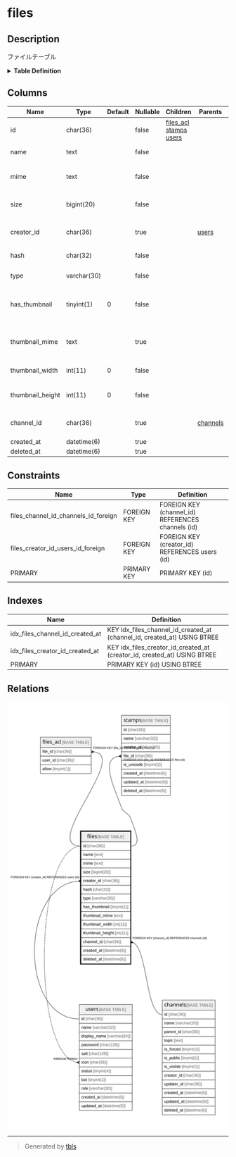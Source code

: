 # files

## Description

ファイルテーブル

<details>
<summary><strong>Table Definition</strong></summary>

```sql
CREATE TABLE `files` (
  `id` char(36) NOT NULL,
  `name` text NOT NULL,
  `mime` text NOT NULL,
  `size` bigint(20) NOT NULL,
  `creator_id` char(36) DEFAULT NULL,
  `hash` char(32) NOT NULL,
  `type` varchar(30) NOT NULL DEFAULT '',
  `has_thumbnail` tinyint(1) NOT NULL DEFAULT '0',
  `thumbnail_mime` text,
  `thumbnail_width` int(11) NOT NULL DEFAULT '0',
  `thumbnail_height` int(11) NOT NULL DEFAULT '0',
  `channel_id` char(36) DEFAULT NULL,
  `created_at` datetime(6) DEFAULT NULL,
  `deleted_at` datetime(6) DEFAULT NULL,
  PRIMARY KEY (`id`),
  KEY `idx_files_channel_id_created_at` (`channel_id`,`created_at`),
  KEY `idx_files_creator_id_created_at` (`creator_id`,`created_at`),
  CONSTRAINT `files_channel_id_channels_id_foreign` FOREIGN KEY (`channel_id`) REFERENCES `channels` (`id`) ON DELETE SET NULL ON UPDATE CASCADE,
  CONSTRAINT `files_creator_id_users_id_foreign` FOREIGN KEY (`creator_id`) REFERENCES `users` (`id`) ON UPDATE CASCADE
) ENGINE=InnoDB DEFAULT CHARSET=utf8mb4
```

</details>

## Columns

| Name | Type | Default | Nullable | Children | Parents | Comment |
| ---- | ---- | ------- | -------- | -------- | ------- | ------- |
| id | char(36) |  | false | [files_acl](files_acl.md) [stamps](stamps.md) [users](users.md) |  |  |
| name | text |  | false |  |  | ファイル名 |
| mime | text |  | false |  |  | ファイルMIMEタイプ |
| size | bigint(20) |  | false |  |  | ファイルサイズ(byte) |
| creator_id | char(36) |  | true |  | [users](users.md) | ファイル作成者UUID |
| hash | char(32) |  | false |  |  | MD5ハッシュ |
| type | varchar(30) |  | false |  |  | ファイルタイプ |
| has_thumbnail | tinyint(1) | 0 | false |  |  | サムネイル画像を持っているか |
| thumbnail_mime | text |  | true |  |  | サムネイル画像MIMEタイプ |
| thumbnail_width | int(11) | 0 | false |  |  | サムネイル画像幅 |
| thumbnail_height | int(11) | 0 | false |  |  | サムネイル画像高さ |
| channel_id | char(36) |  | true |  | [channels](channels.md) | 所属チャンネルUUID |
| created_at | datetime(6) |  | true |  |  |  |
| deleted_at | datetime(6) |  | true |  |  |  |

## Constraints

| Name | Type | Definition |
| ---- | ---- | ---------- |
| files_channel_id_channels_id_foreign | FOREIGN KEY | FOREIGN KEY (channel_id) REFERENCES channels (id) |
| files_creator_id_users_id_foreign | FOREIGN KEY | FOREIGN KEY (creator_id) REFERENCES users (id) |
| PRIMARY | PRIMARY KEY | PRIMARY KEY (id) |

## Indexes

| Name | Definition |
| ---- | ---------- |
| idx_files_channel_id_created_at | KEY idx_files_channel_id_created_at (channel_id, created_at) USING BTREE |
| idx_files_creator_id_created_at | KEY idx_files_creator_id_created_at (creator_id, created_at) USING BTREE |
| PRIMARY | PRIMARY KEY (id) USING BTREE |

## Relations

![er](files.svg)

---

> Generated by [tbls](https://github.com/k1LoW/tbls)
